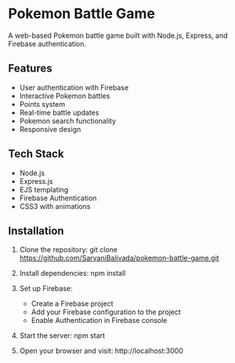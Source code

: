 # Pokemon Battle Game

A web-based Pokemon battle game built with Node.js, Express, and Firebase authentication.

## Features
- User authentication with Firebase
- Interactive Pokemon battles
- Points system
- Real-time battle updates
- Pokemon search functionality
- Responsive design

## Tech Stack
- Node.js
- Express.js
- EJS templating
- Firebase Authentication
- CSS3 with animations

## Installation

1. Clone the repository:
git clone https://github.com/SarvaniBalivada/pokemon-battle-game.git

2. Install dependencies:
npm install

3. Set up Firebase:
   - Create a Firebase project
   - Add your Firebase configuration to the project
   - Enable Authentication in Firebase console
     
4. Start the server:
npm start

5. Open your browser and visit: http://localhost:3000
